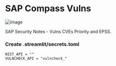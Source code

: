 # SAP Compass Vulns

![image]({https://img.shields.io/badge/-Streamlit-FF4B4B?style=flat&logo=streamlit&logoColor=white})

SAP Security Notes - Vulns CVEs Priority and EPSS.

### Create .streamlit/secrets.toml

```
NIST_API = ""
VULNCHECK_API = "vulncheck_"
```
